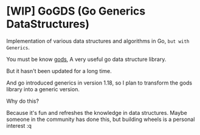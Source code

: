 # [WIP] GoGDS (Go Generics DataStructures)

Implementation of various data structures and algorithms in Go,
`but with Generics`.

You must be know [gods](https://github.com/emirpasic/gods),
A very useful go data structure library.

But it hasn't been updated for a long time.

And go introduced generics in version 1.18, so I plan to transform the gods library into a generic version.

Why do this?

Because it's fun and refreshes the knowledge in data structures.
Maybe someone in the community has done this, but building wheels is a personal interest
:q
